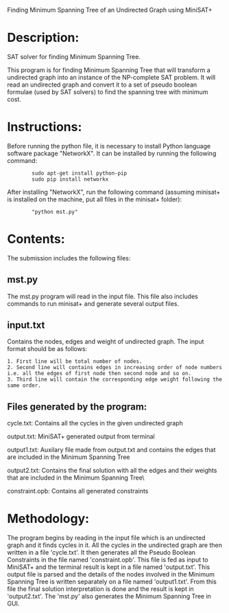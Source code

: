 Finding Minimum Spanning Tree of an Undirected Graph using MiniSAT+

Description:
====================

SAT solver for finding Minimum Spanning Tree.

This program is for finding Minimum Spanning Tree that will transform a undirected graph into an instance of the NP-complete SAT problem. It will read an undirected graph and convert it to a set of pseudo boolean formulae (used by SAT solvers) to find the spanning tree with minimum cost.

Instructions:
====================
Before running the python file, it is necessary to install Python language software package "NetworkX". It can be installed by running the following command:

			sudo apt-get install python-pip
			sudo pip install networkx
	
After installing "NetworkX", run the following command (assuming minisat+ is installed on the machine, put all files in the minisat+ folder):

			"python mst.py"

Contents:
====================

The submission includes the following files:

mst.py 
--------

The mst.py program will read in the input file. This file also includes commands to run minisat+ and generate several output files.

input.txt
---------

Contains the nodes, edges and weight of undirected graph. The input format should be as follows:

	1. First line will be total number of nodes.
	2. Second line will contains edges in increasing order of node numbers i.e. all the edges of first node then second node and so on.
	3. Third line will contain the corresponding edge weight following the same order.


Files generated by the program:
---------------------------------

cycle.txt: Contains all the cycles in the given undirected graph

output.txt: MiniSAT+ generated output from terminal

output1.txt: Auxilary file made from output.txt and contains the edges that are included in the Minimum Spanning Tree

output2.txt: Contains the final solution with all the edges and their weights that are included in the Minimum Spanning Tree\

constraint.opb: Contains all generated constraints

Methodology:
====================

The program begins by reading in the input file which is an undirected graph and it finds cycles in it. All the cycles in the undirected graph are then written in a file 'cycle.txt'. It then generates all the Pseudo Boolean Constraints in the file named 'constraint.opb'. This file is fed as input to MiniSAT+ and the terminal result is kept in a file named 'output.txt'. This output file is parsed and the details of the nodes involved in the Minimum Spanning Tree is written separately on a file named 'output1.txt'. From this file the final solution interpretation is done and the result is kept in 'output2.txt'. The 'mst.py' also generates the Minimum Spanning Tree in GUI.


